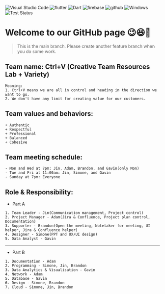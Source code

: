 ![Visual Studio Code](https://img.shields.io/badge/Visual%20Studio%20Code-0078d7.svg?style=for-the-badge&logo=visual-studio-code&logoColor=white) ![flutter](https://img.shields.io/badge/flutter-02569B?style=for-the-badge&logo=flutter&logoColor=white) ![Dart](https://img.shields.io/badge/dart-%230175C2.svg?style=for-the-badge&logo=dart&logoColor=white) ![firebase](https://img.shields.io/badge/firebase-FFCA28?style=for-the-badge&logo=firebase&logoColor=white) ![github](https://img.shields.io/badge/github-181717?style=for-the-badge&logo=github&logoColor=white) ![Windows](https://img.shields.io/badge/Windows-0078D6?style=for-the-badge&logo=windows&logoColor=white) ![Test Status](https://img.shields.io/badge/Tests-Passed:27/Failed:11/NotApplicable:9-green)

# Welcome to our GitHub page 😉😆💓
> This is the main branch. Please create another feature branch when you do some work. 

## Team name: Ctrl+V (Creative Team Resources Lab + Variety)
```
Meaning:
1. Ctrl+V means we are all in control and heading in the direction we want to go.
2. We don't have any limit for creating value for our customers.
```

## Team values and behaviors:
```
+ Authentic
+ Respectful
+ Professional
+ Balanced
+ Cohesive
```

## Team meeting schedule:
```
- Mon and Wed at 7pm: Jin, Adam, Brandon, and Gavin(only Mon)
- Tue and Fri at 11:00am: Jin, Simone, and Gavin
- Sunday at 7pm: Everyone
```

## Role & Responsibility:
- Part A
```
1. Team Leader - Jin(Communication management, Project control)
2. Project Manager - Adam(Jira & Confluence, Project plan control, Documentation)
3. Supporter - Brandon(Open the meeting, Notetaker for meeting, UI helper, Jira & Confluence helper)
4. Designer - Simone(PPT and UX/UI design)
5. Data Analyst - Gavin
```
***
- Part B
```
1. Documentation - Adam
2. Programming - Simone, Jin, Brandon
3. Data Analytics & Visualisation - Gavin
4. Network - Adam
5. Database - Gavin
6. Design - Simone, Brandon
7. Cloud - Simone, Jin, Brandon
```
